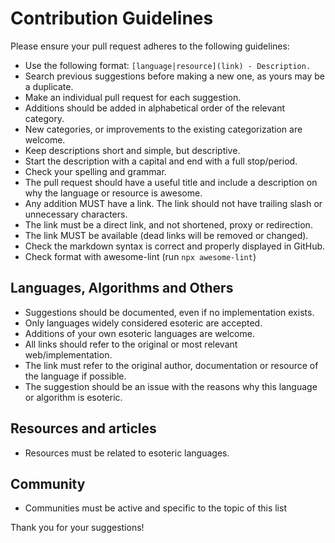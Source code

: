 # Contribution Guidelines

Please ensure your pull request adheres to the following guidelines:

* Use the following format: `[language|resource](link) - Description.`
* Search previous suggestions before making a new one, as yours may be a duplicate.
* Make an individual pull request for each suggestion.
* Additions should be added in alphabetical order of the relevant category.
* New categories, or improvements to the existing categorization are welcome.
* Keep descriptions short and simple, but descriptive.
* Start the description with a capital and end with a full stop/period.
* Check your spelling and grammar.
* The pull request should have a useful title and include a description on why the language or resource is awesome.
* Any addition MUST have a link. The link should not have trailing slash or unnecessary characters.
* The link must be a direct link, and not shortened, proxy or redirection.
* The link MUST be available (dead links will be removed or changed).
* Check the markdown syntax is correct and properly displayed in GitHub.
* Check format with awesome-lint (run `npx awesome-lint`)

## Languages, Algorithms and Others
* Suggestions should be documented, even if no implementation exists.
* Only languages widely considered esoteric are accepted.
* Additions of your own esoteric languages are welcome.
* All links should refer to the original or most relevant web/implementation.
* The link must refer to the original author, documentation or resource of the language if possible.
* The suggestion should be an issue with the reasons why this language or algorithm is esoteric.

## Resources and articles
* Resources must be related to esoteric languages.

## Community
* Communities must be active and specific to the topic of this list


Thank you for your suggestions!
